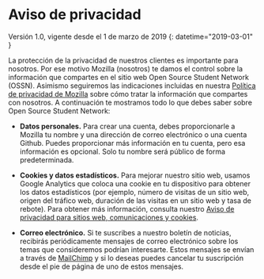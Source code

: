 # Aviso de privacidad
Versión 1.0, vigente desde el 1 de marzo de 2019 {: datetime="2019-03-01" }

La protección de la privacidad de nuestros clientes es importante para nosotros. Por ese motivo Mozilla (nosotros) te damos el control sobre la información que compartes en el sitio web Open Source Student Network (OSSN). Asimismo seguiremos las indicaciones incluidas en nuestra [Política de privacidad de Mozilla](https://www.mozilla.org/privacy/) sobre cómo tratar la información que compartes con nosotros. A continuación te mostramos todo lo que debes saber sobre Open Source Student Network:

* **Datos personales.** Para crear una cuenta, debes proporcionarle a Mozilla tu nombre y una dirección de correo electrónico o una cuenta Github. Puedes proporcionar más información en tu cuenta, pero esa información es opcional. Solo tu nombre será público de forma predeterminada.
 
* **Cookies y datos estadísticos.** Para mejorar nuestro sitio web, usamos Google Analytics que coloca una cookie en tu dispositivo para obtener los datos estadísticos (por ejemplo, número de visitas de un sitio web, origen del tráfico web, duración de las visitas en un sitio web y tasa de rebote). Para obtener más información, consulta nuestro [Aviso de privacidad para sitios web, comunicaciones y cookies](https://www.mozilla.org/privacy/websites/).

* **Correo electrónico.** Si te suscribes a nuestro boletín de noticias, recibirás periódicamente mensajes de correo electrónico sobre los temas que consideremos podrían interesarte. Estos mensajes se envían a través de [MailChimp](https://mailchimp.com/legal/privacy/) y si lo deseas puedes cancelar tu suscripción desde el pie de página de uno de estos mensajes.
